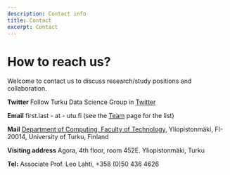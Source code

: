 ```yaml
---
description: Contact info
title: Contact
excerpt: Contact
---
```



# How to reach us?

Welcome to contact us to discuss research/study positions and collaboration.

**Twitter** Follow Turku Data Science Group in [Twitter](https://twitter.com/openreslabs)

**Email**  first.last - at - utu.fi (see the [Team](../team) page for the list)

**Mail** [Department of Computing, Faculty of Technology](https://www.utu.fi/en/university/faculty-of-technology/computing), Yliopistonmäki, FI-20014, University of Turku, Finland

**Visiting address** Agora, 4th floor, room 452E. Yliopistonmäki, Turku 

**Tel:** Associate Prof. Leo Lahti, +358 (0)50 436 4626








